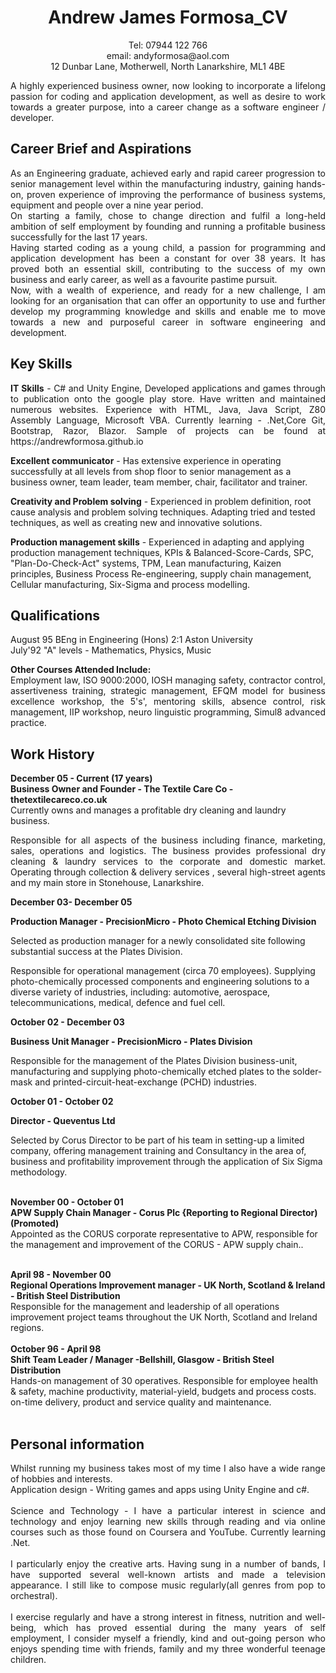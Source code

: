 <div align="center">
<h1>Andrew James Formosa_CV</h1>
<div>
Tel: 07944 122 766 
</div>
<div>
email: andyformosa@aol.com  
</div>
<div>
12 Dunbar Lane, Motherwell, North Lanarkshire, ML1 4BE
</div>
</div>
<p></p>
<div align="justify">A highly experienced business owner, now looking to incorporate a lifelong passion for coding and application development, as well as desire to work towards a greater purpose, into a career change as a software engineer / developer.</div>
<p></p>
<h2>Career Brief and Aspirations</h2>
<div align="justify">As an Engineering graduate, achieved early and rapid career progression to senior management  level within the manufacturing industry, gaining hands-on, proven experience of  improving the performance of business systems, equipment and people over a nine year period.</div>
  
<div align="justify">On starting a family, chose to change direction and fulfil a long-held ambition of self employment by founding and running a profitable business successfully  for the last 17 years.</div>
  
<div align="justify">Having started coding as a young child, a passion for programming and application development has been a constant for over 38 years. It has proved both an essential skill, contributing to the success of my own business and early career, as well as a favourite pastime pursuit.</div>
  
<div align="justify">Now, with a wealth of experience, and ready for a new challenge, I am looking for an organisation that can offer an opportunity to use and  further develop my programming knowledge and skills and enable me to move towards a new and purposeful career in software engineering and development.  </div>
<p></p>
<h2>Key Skills</h2>
<p align="justify"><b>IT Skills</b> - C# and Unity Engine, Developed applications and games through to publication onto the google play store. Have written and maintained numerous websites. Experience with HTML, Java, Java Script, Z80 Assembly Language, Microsoft VBA. Currently learning - .Net,Core Git, Bootstrap, Razor, Blazor. Sample of projects can be found at https://andrewformosa.github.io  
<p></p> 
<b>Excellent communicator</b> - Has extensive experience in operating successfully at all levels from shop floor to senior management as a business owner, team leader, team member, chair, facilitator and trainer.  
  <p></p>
<b>Creativity and Problem solving</b> - Experienced in problem definition, root cause analysis and problem solving techniques. Adapting tried and tested techniques, as well as creating new and innovative solutions.  
  <p></p>
<b>Production management skills</b> - Experienced in adapting and applying production management techniques, KPIs & Balanced-Score-Cards, SPC, "Plan-Do-Check-Act" systems, TPM, Lean manufacturing, Kaizen principles, Business Process Re-engineering, supply chain management, Cellular manufacturing, Six-Sigma and process modelling.  </p>

<h2>Qualifications</h2>
August 95 BEng in Engineering (Hons) 2:1 Aston University
  <div></div>
July'92 "A" levels - Mathematics, Physics, Music
  <p></p>
<b>Other Courses Attended Include:</b>  
<div align="justify">Employment law, ISO 9000:2000, IOSH managing safety, contractor control, assertiveness training, strategic management, EFQM model for business excellence workshop, the 5's', mentoring skills, absence control, risk management, IIP workshop, neuro linguistic programming, Simul8 advanced practice. </div>
<p></p>
<h2>Work History</h2>
<p></p>
<b>December 05 - Current (17 years)</b>
  <div></div> 
<b>Business Owner and Founder - The Textile Care Co - thetextilecareco.co.uk</b>
  <div></div>
Currently owns and manages a profitable dry cleaning and laundry business.
<p align="justify">Responsible for all aspects of the business including finance, marketing, sales, operations and logistics. The business provides professional dry cleaning & laundry services to the corporate and domestic market. Operating through collection & delivery services , several high-street agents and my main store in Stonehouse, Lanarkshire.</p>
<p></p>  

<b>December 03- December 05  
  
Production Manager - PrecisionMicro - Photo Chemical Etching Division</b>  
  
Selected as production manager for a newly consolidated site following substantial success at the Plates Division.  
  
Responsible for operational management (circa 70 employees). Supplying photo-chemically processed components and engineering solutions to a diverse variety of industries, including: automotive, aerospace, telecommunications, medical, defence  and fuel cell.  
  

<b>October 02 - December 03  
  
Business Unit Manager - PrecisionMicro - Plates Division</b>  
  
Responsible for the management of the Plates Division business-unit, manufacturing and supplying photo-chemically etched plates to the solder- mask and printed-circuit-heat-exchange (PCHD) industries.  
  

<b>October 01 - October 02  
  
Director - Queventus Ltd</b>  
  
Selected by Corus Director to be part of his team in setting-up a limited company, offering management training and Consultancy in the area of, business and profitability improvement through the application of Six Sigma methodology.</br></br>

<b>November 00 - October 01</br>
APW Supply Chain Manager - Corus Plc {Reporting to Regional Director) (Promoted)</br></b>
Appointed as the CORUS corporate representative to APW, responsible for the management and improvement of the CORUS - APW supply chain..</br></br>

<b>April 98 - November 00</br>
Regional Operations Improvement manager - UK North, Scotland & Ireland - British Steel Distribution </br></b>
Responsible for the management and leadership of all operations improvement project teams throughout the UK North, Scotland and Ireland regions.</br></br>
<b>October 96 - April 98</br>
Shift Team Leader / Manager -Bellshill, Glasgow - British Steel Distribution</br></b>
Hands-on management of 30 operatives. Responsible for employee health & safety, machine productivity, material-yield, budgets and process costs. on-time delivery, product and service quality and maintenance.</br></br></p>

<h2>Personal information</h2>
<p align="justify">Whilst running my business takes most of my time I also have a wide range of hobbies and interests.</br>
Application design - Writing games and apps using Unity Engine and c#.</br></br>
Science and Technology - I have a particular interest in science and technology and enjoy learning new skills through reading and via online courses such as those found on Coursera and YouTube. Currently learning .Net.</br></br>
I particularly enjoy the creative arts. Having sung in a number of bands, I have supported several well-known artists and made a television appearance. I still like to compose music regularly(all genres from pop to orchestral).</br></br>
I exercise regularly and have a strong interest in fitness, nutrition and well-being, which has proved essential during the many years of self employment,
I consider myself a friendly, kind and out-going person who enjoys spending time with friends, family and my three wonderful teenage children.</p>

